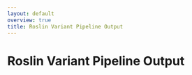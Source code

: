 ```yaml
---
layout: default
overview: true
title: Roslin Variant Pipeline Output
---
```


# Roslin Variant Pipeline Output

